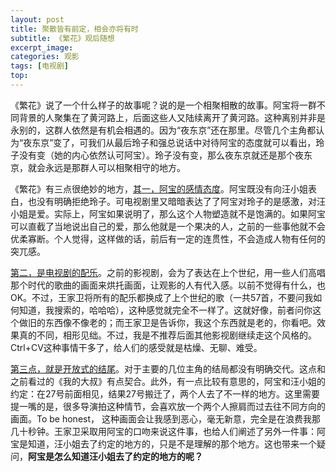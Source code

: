 ```yaml
---
layout: post
title: 聚散皆有前定，相会亦将有时
subtitle: 《繁花》观后随想
excerpt_image: 
categories: 观影
tags: [电视剧]
top:
---
```


《繁花》说了一个什么样子的故事呢？说的是一个相聚相散的故事。阿宝将一群不同背景的人聚集在了黄河路上，后面这些人又陆续离开了黄河路。这种离别并非是永别的，这群人依然是有机会相遇的。因为“夜东京”还在那里。尽管几个主角都认为“夜东京”变了，可我们从最后玲子和强总说话中对待阿宝的态度就可以看出，玲子没有变（她的内心依然认可阿宝）。玲子没有变，那么夜东京就还是那个夜东京，就会永远是那群人可以相聚相守的地方。

《繁花》有三点很绝妙的地方，<u>其一，阿宝的感情态度</u>。阿宝既没有向汪小姐表白，也没有明确拒绝玲子。可电视剧里又暗暗表达了了阿宝对玲子的是感激，对汪小姐是爱。实际上，阿宝如果说明了，那么这个人物塑造就不是饱满的。如果阿宝可以直截了当地说出自己的爱，那么他就是一个果决的人，之前的一些事他就不会优柔寡断。个人觉得，这样做的话，前后有一定的连贯性，不会造成人物有任何的突兀感。

<u>第二，是电视剧的配乐</u>。之前的影视剧，会为了表达在上个世纪，用一些人们高唱那个时代的歌曲的画面来烘托画面，让观影的人有代入感。以前不觉得有什么，也OK。不过，王家卫将所有的配乐都换成了上个世纪的歌（一共57首，不要问我如何知道，我搜索的，哈哈哈），这种感觉就完全不一样了。这就好像，前者问你这个做旧的东西像不像老的；而王家卫是告诉你，我这个东西就是老的，你看吧。效果真的不同，相形见绌。不过，我是不推荐后面其他影视剧继续走这个风格的。Ctrl+CV这种事情干多了，给人们的感受就是枯燥、无聊、难受。

<u>第三点，就是开放式的结尾</u>。对于主要的几位主角的结局都没有明确交代。这点和之前看过的《我的大叔》有点契合。此外，有一点比较有意思的，阿宝和汪小姐的约定：在27号前面相见，结果27号搬迁了，两个人去了不一样的地方。这里需要提一嘴的是，很多导演拍这种情节，会喜欢放一个两个人擦肩而过去往不同方向的画面。To be honest， 这种画面会让我感到恶心，毫无新意，完全是在浪费我那几十秒钟。王家卫采取用阿宝的口吻来说这件事，也给人们阐述了另外一件事：阿宝是知道，汪小姐去了约定的地方的，只是不是理解的那个地方。这也带来一个疑问，**阿宝是怎么知道汪小姐去了约定的地方的呢？**
